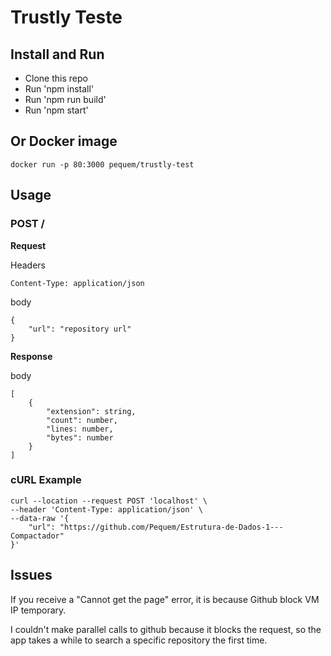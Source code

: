 # Trustly Teste

## Install and Run
- Clone this repo
- Run 'npm install'
- Run 'npm run build'
- Run 'npm start'

## Or Docker image

```
docker run -p 80:3000 pequem/trustly-test
```

## Usage

### POST /

**Request**

Headers

    Content-Type: application/json


body

    {
        "url": "repository url"
    }

    

**Response**

body

    [
        {
            "extension": string,
            "count": number,
            "lines: number,
            "bytes": number
        }
    ]

### cURL Example

```
curl --location --request POST 'localhost' \
--header 'Content-Type: application/json' \
--data-raw '{
    "url": "https://github.com/Pequem/Estrutura-de-Dados-1---Compactador"
}'
```

## Issues

If you receive a "Cannot get the page" error, it is because Github block VM IP temporary.

I couldn't make parallel calls to github because it blocks the request, so the app takes a while to search a specific repository the first time.
